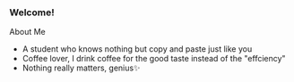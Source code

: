 ### Welcome!
About Me
- A student who knows nothing but copy and paste just like you
- Coffee lover, I drink coffee for the good taste instead of the "effciency"
- Nothing really matters, genius✨
<!--
**SavickTso/SavickTso** is a ✨ _special_ ✨ repository because its `README.md` (this file) appears on your GitHub profile.

Here are some ideas to get you started:

- 🔭 I’m currently working on ...
- 🌱 I’m currently learning ...
- 👯 I’m looking to collaborate on ...
- 🤔 I’m looking for help with ...
- 💬 Ask me about ...
- 📫 How to reach me: ...
- 😄 Pronouns: ...
- ⚡ Fun fact: ...
-->
